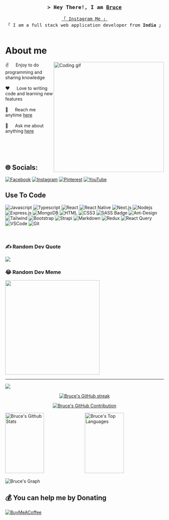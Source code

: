 <!-- Intro  -->
<h3 align="center">
        <samp>&gt; Hey There!, I am
                <b><a target="_blank" href="https://brucemorpho.com">Bruce</a></b>
        </samp>
</h3>


<p align="center"> 
  <samp>
    <a href="https://www.instagram.com/xo._bruce/">「 Instagram Me 」</a>
    <br>
    「 I am a full stack web application developer from <b>India</b> 」
    <br>
    <br>
  </samp>
</p>

 # About me
 
<p>
 <img align="right" width="350" src="https://media.giphy.com/media/3ohhwNdo0Kii1noM4U/giphy.gif" alt="Coding gif" />
  
 ✌️ &emsp; Enjoy to do programming and sharing knowledge <br/><br/>
 ❤️ &emsp; Love to writing code and learning new features<br/><br/>
 📧 &emsp; Reach me anytime [here](https://www.instagram.com/xo._bruce/)<br/><br/>
 💬 &emsp; Ask me about anything [here](https://www.instagram.com/xo._bruce/)

</p>

<br/>
<br/>
<br/>


## 🌐 Socials:
[![Facebook](https://img.shields.io/badge/Facebook-%231877F2.svg?logo=Facebook&logoColor=white)](https://facebook.com/Purushothmessidona) [![Instagram](https://img.shields.io/badge/Instagram-%23E4405F.svg?logo=Instagram&logoColor=white)](https://instagram.com/xo._bruce) [![Pinterest](https://img.shields.io/badge/Pinterest-%23E60023.svg?logo=Pinterest&logoColor=white)](https://pinterest.com/Comrade_Boy) [![YouTube](https://img.shields.io/badge/YouTube-%23FF0000.svg?logo=YouTube&logoColor=white)](https://youtube.com/@xobruce) 

## Use To Code

![Javascript](https://img.shields.io/badge/Javascript-F0DB4F?style=for-the-badge&labelColor=black&logo=javascript&logoColor=F0DB4F)
![Typescript](https://img.shields.io/badge/Typescript-007acc?style=for-the-badge&labelColor=black&logo=typescript&logoColor=007acc)
![React](https://img.shields.io/badge/-React-61DBFB?style=for-the-badge&labelColor=black&logo=react&logoColor=61DBFB)
![React Native](https://img.shields.io/badge/React_Native-20232A?style=for-the-badge&logo=react&logoColor=61DAFB)
![Next.js](https://img.shields.io/badge/next.js-000000?style=for-the-badge&logo=nextdotjs&logoColor=white)
![Nodejs](https://img.shields.io/badge/Nodejs-3C873A?style=for-the-badge&labelColor=black&logo=node.js&logoColor=3C873A)
![Express.js](https://img.shields.io/badge/Express.js-000000?style=for-the-badge&logo=express&logoColor=white)
![MongoDB](https://img.shields.io/badge/MongoDB-4EA94B?style=for-the-badge&logo=mongodb&logoColor=white)
![HTML](https://img.shields.io/badge/HTML5-E34F26?style=for-the-badge&logo=html5&logoColor=white)
![CSS3](https://img.shields.io/badge/CSS3-1572B6?style=for-the-badge&logo=css3&logoColor=white)
![SASS Badge](https://img.shields.io/badge/Sass-CC6699?style=for-the-badge&logo=sass&logoColor=white)
![Ant-Design](https://img.shields.io/badge/AntDesign-0170FE?style=for-the-badge&logo=antdesign&logoColor=white)
![Tailwind](https://img.shields.io/badge/Tailwind_CSS-092749?style=for-the-badge&logo=tailwindcss&logoColor=06B6D4&labelColor=000000)
![Bootstrap](https://img.shields.io/badge/Bootstrap-563D7C?style=for-the-badge&logo=bootstrap&logoColor=white)
![Strapi](https://img.shields.io/badge/strapi-2E7EEA?style=for-the-badge&logo=strapi&logoColor=white)
![Markdown](https://img.shields.io/badge/Markdown-000000?style=for-the-badge&logo=markdown&logoColor=white)
![Redux](https://img.shields.io/badge/Redux-593D88?style=for-the-badge&logo=redux&logoColor=white)
![React Query](https://img.shields.io/badge/-React_Query-FF4154?style=for-the-badge&logo=react%20query&logoColor=white)
![VSCode](https://img.shields.io/badge/Visual_Studio-0078d7?style=for-the-badge&logo=visual%20studio&logoColor=white)
![Git](https://img.shields.io/badge/Git-F05032?style=for-the-badge&logo=git&logoColor=white)

<br/>

### ✍️ Random Dev Quote
![](https://quotes-github-readme.vercel.app/api?type=horizontal&theme=radical)

### 😂 Random Dev Meme
<img src='https://randommeme-five.vercel.app/' style="height: 300px;"/>

---
[![](https://visitcount.itsvg.in/api?id=BruceMorpho&icon=0&color=0)](https://visitcount.itsvg.in)

<p align="center">
  <a href="https://github.com/BruceMorpho">
    <img src="https://github-readme-streak-stats.herokuapp.com/?user=Bruce&theme=radical&border=7F3FBF&background=0D1117" alt="Bruce's GitHub streak"/>
  </a>
</p>

<p align="center">
  <a href="https://github.com/BruceMorpho">
    <img src="https://github-profile-summary-cards.vercel.app/api/cards/profile-details?username=Bruce&theme=radical" alt="Bruce's GitHub Contribution"/>
  </a>
</p>

<a> 
    <a href="https://github.com/BruceMorpho"><img alt="Bruce's Github Stats" src="https://denvercoder1-github-readme-stats.vercel.app/api?username=Bruce&show_icons=true&count_private=true&theme=react&border_color=7F3FBF&bg_color=0D1117&title_color=F85D7F&icon_color=F8D866" height="192px" width="49.5%"/></a>
  <a href="https://github.com/BruceMorpho"><img alt="Bruce's Top Languages" src="https://denvercoder1-github-readme-stats.vercel.app/api/top-langs/?username=Bruce&langs_count=8&layout=compact&theme=react&border_color=7F3FBF&bg_color=0D1117&title_color=F85D7F&icon_color=F8D866" height="192px" width="49.5%"/></a>
  <br/>
</a>


![Bruce's Graph](https://github-readme-activity-graph.vercel.app/graph?username=bruce&custom_title=Bruce's%20GitHub%20Activity%20Graph&bg_color=0D1117&color=7F3FBF&line=7F3FBF&point=7F3FBF&area_color=FFFFFF&title_color=FFFFFF&area=true)


  ## 💰 You can help me by Donating
  [![BuyMeACoffee](https://img.shields.io/badge/Buy%20Me%20a%20Coffee-ffdd00?style=for-the-badge&logo=buy-me-a-coffee&logoColor=black)](https://buymeacoffee.com/xobruce) 

  
<!-- Proudly created with GPRM ( https://gprm.itsvg.in ) -->
